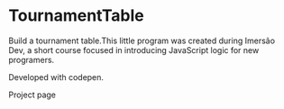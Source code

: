 # TournamentTable
 Build a tournament table.This little program was created during Imersão Dev, a short course focused in introducing JavaScript logic for new programers.

Developed with codepen.

Project page
